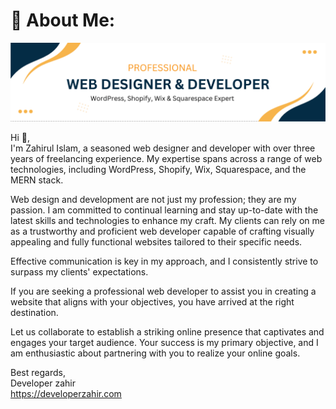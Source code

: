 # 💫 About Me:
![Developer Zahir](https://github.com/developer-zahir/developer-zahir/blob/main/developer%20zahir%20banner%20image.png)

Hi 👋, <br>
I'm Zahirul Islam, a seasoned web designer and developer with over three years of freelancing experience. My expertise spans across a range of web technologies, including WordPress, Shopify, Wix, Squarespace, and the MERN stack.

Web design and development are not just my profession; they are my passion. I am committed to continual learning and stay up-to-date with the latest skills and technologies to enhance my craft. My clients can rely on me as a trustworthy and proficient web developer capable of crafting visually appealing and fully functional websites tailored to their specific needs. 

Effective communication is key in my approach, and I consistently strive to surpass my clients' expectations.

If you are seeking a professional web developer to assist you in creating a website that aligns with your objectives, you have arrived at the right destination.

Let us collaborate to establish a striking online presence that captivates and engages your target audience. Your success is my primary objective, and I am enthusiastic about partnering with you to realize your online goals.

Best regards, <br>
Developer zahir <br>
https://developerzahir.com
